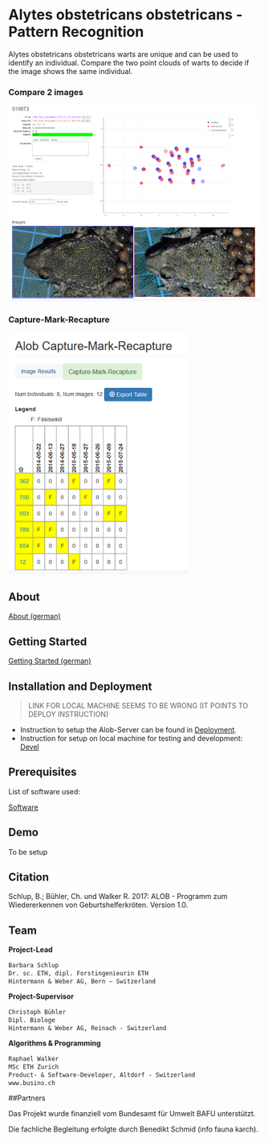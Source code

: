 # Alytes obstetricans obstetricans - Pattern Recognition

Alytes obstetricans obstetricans warts are unique and can be used to identify an individual.
Compare the two point clouds of warts to decide if the image shows the same individual.

### Compare 2 images

![Compare 2 images](doc/source/images/alob_screen.png)

### Capture-Mark-Recapture

![Compare 2 images](doc/source/images/alob_mcr.png)


## About

[About (german)](doc/source/about.rst)

## Getting Started

[Getting Started (german)](doc/source/getting_started.rst)


## Installation and Deployment

> LINK FOR LOCAL MACHINE SEEMS TO BE WRONG (IT POINTS TO DEPLOY INSTRUCTION)

* Instruction to setup the Alob-Server can be found in [Deployment](doc/source/deploy.rst).
* Instruction for setup on local machine for testing and development: [Devel](doc/source/devel.rst)

## Prerequisites

List of software used:

[Software](doc/source/software.rst)


## Demo

To be setup


## Citation

Schlup, B.; Bühler, Ch. und Walker R. 2017: ALOB - Programm zum Wiedererkennen von Geburtshelferkröten. Version 1.0.


## Team


**Project-Lead**

```
Barbara Schlup
Dr. sc. ETH, dipl. Forstingenieurin ETH
Hintermann & Weber AG, Bern – Switzerland
```

**Project-Supervisor**

```
Christoph Bühler
Dipl. Biologe 
Hintermann & Weber AG, Reinach - Switzerland
```

**Algorithms & Programming**

```
Raphael Walker
MSc ETH Zurich
Product- & Software-Developer, Altdorf - Switzerland
www.busino.ch
```


##Partners

Das Projekt wurde finanziell vom Bundesamt für Umwelt BAFU unterstützt.

Die fachliche Begleitung erfolgte durch Benedikt Schmid (info fauna karch).
